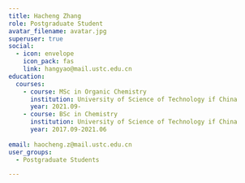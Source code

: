 ```yaml
---
title: Hacheng Zhang
role: Postgraduate Student
avatar_filename: avatar.jpg
superuser: true
social:
  - icon: envelope
    icon_pack: fas
    link: hangyao@mail.ustc.edu.cn
education:
  courses:
    - course: MSc in Organic Chemistry
      institution: University of Science of Technology if China
      year: 2021.09-
    - course: BSc in Chemistry
      institution: University of Science of Technology if China
      year: 2017.09-2021.06
    
email: haocheng.z@mail.ustc.edu.cn
user_groups:
  - Postgraduate Students

---
```

